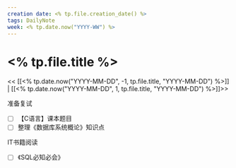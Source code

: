 ```yaml
---
creation date: <% tp.file.creation_date() %>
tags: DailyNote
week: <% tp.date.now("YYYY-WW") %>
---
```


# <% tp.file.title %>

<< [[<% tp.date.now("YYYY-MM-DD", -1, tp.file.title, "YYYY-MM-DD") %>]] | [[<% tp.date.now("YYYY-MM-DD", 1, tp.file.title, "YYYY-MM-DD") %>]]>>


准备复试
- [ ] 【C语言】课本题目
- [ ] 整理《数据库系统概论》知识点

IT书籍阅读
- [ ] 《SQL必知必会》

